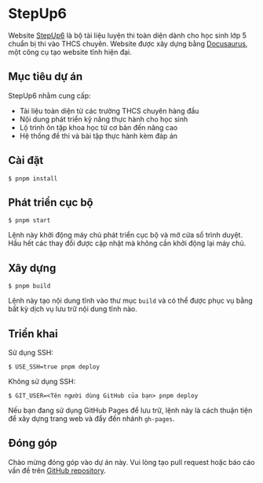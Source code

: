 # StepUp6

Website [StepUp6](https://stepup6.com) là bộ tài liệu luyện thi toàn diện dành cho học sinh lớp 5 chuẩn bị thi vào THCS chuyên. Website được xây dựng bằng [Docusaurus](https://docusaurus.io/), một công cụ tạo website tĩnh hiện đại.

## Mục tiêu dự án

StepUp6 nhằm cung cấp:
- Tài liệu toàn diện từ các trường THCS chuyên hàng đầu
- Nội dung phát triển kỹ năng thực hành cho học sinh
- Lộ trình ôn tập khoa học từ cơ bản đến nâng cao
- Hệ thống đề thi và bài tập thực hành kèm đáp án

## Cài đặt

```
$ pnpm install
```

## Phát triển cục bộ

```
$ pnpm start
```

Lệnh này khởi động máy chủ phát triển cục bộ và mở cửa sổ trình duyệt. Hầu hết các thay đổi được cập nhật mà không cần khởi động lại máy chủ.

## Xây dựng

```
$ pnpm build
```

Lệnh này tạo nội dung tĩnh vào thư mục `build` và có thể được phục vụ bằng bất kỳ dịch vụ lưu trữ nội dung tĩnh nào.

## Triển khai

Sử dụng SSH:

```
$ USE_SSH=true pnpm deploy
```

Không sử dụng SSH:

```
$ GIT_USER=<Tên người dùng GitHub của bạn> pnpm deploy
```

Nếu bạn đang sử dụng GitHub Pages để lưu trữ, lệnh này là cách thuận tiện để xây dựng trang web và đẩy đến nhánh `gh-pages`.

## Đóng góp

Chào mừng đóng góp vào dự án này. Vui lòng tạo pull request hoặc báo cáo vấn đề trên [GitHub repository](https://github.com/tuanpmt/stepup6.com).
